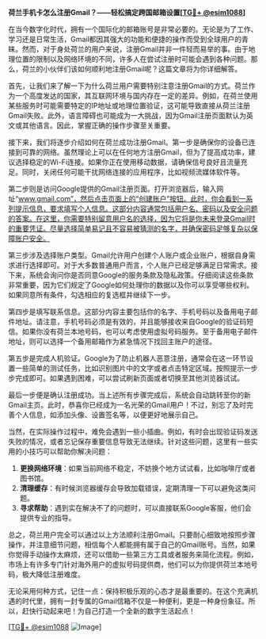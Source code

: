 **荷兰手机卡怎么注册Gmail？——轻松搞定跨国邮箱设置[[TG💪+ @esim1088](https://t.me/s/esim1088)]**

在当今数字化时代，拥有一个国际化的邮箱账号是非常必要的。无论是为了工作、学习还是日常生活，Gmail都因其强大的功能和便捷的操作而受到全球用户的青睐。然而，对于身处荷兰的用户来说，注册Gmail并非一件轻而易举的事。由于地理位置的限制以及网络环境的不同，许多人在尝试注册时可能会遇到各种问题。那么，荷兰的小伙伴们该如何顺利地注册Gmail呢？这篇文章将为你详细解答。

首先，让我们来了解一下为什么荷兰用户需要特别注意注册Gmail的方式。荷兰作为一个高度发达的国家，其互联网环境与国内存在一定的差异。例如，在荷兰使用某些服务时可能需要特定的IP地址或地理位置验证，这可能导致直接从荷兰注册Gmail失败。此外，语言障碍也可能成为一大挑战，因为Gmail注册页面默认为英文或其他语言。因此，掌握正确的操作步骤至关重要。

接下来，我们将逐步介绍如何在荷兰成功注册Gmail。第一步是确保你的设备已连接到可靠的网络。虽然理论上可以在任何地方注册Gmail，但为了提高成功率，建议选择稳定的Wi-Fi连接。如果你正在使用移动数据，请确保信号良好且流量充足。同时，关闭任何可能干扰网络连接的应用程序，比如视频流媒体软件等。

第二步则是访问Google提供的Gmail注册页面。打开浏览器后，输入网址“www.gmail.com”，然后点击页面上的“创建账户”按钮。此时，你会看到一系列提示信息，要求填写个人信息。这部分内容通常包括用户名、密码以及安全问题的答案。在这里，你需要特别留意用户名的选择，因为它将是你未来登录Gmail时的重要凭证。尽量选择简单易记且不容易被猜测的名字，并确保密码足够复杂以保障账户安全。

第三步涉及选择账户类型。Gmail允许用户创建个人账户或企业账户，根据自身需求进行选择即可。对于大多数普通用户而言，个人账户已经足够满足日常需求。接下来，系统会询问你是否同意Google的服务条款及隐私政策。仔细阅读这些条款非常重要，因为它们规定了Google如何处理你的数据以及你可以享受哪些权利。如果同意所有条件，勾选相应的复选框并继续下一步。

第四步是填写联系信息。这部分内容主要包括你的名字、手机号码以及备用电子邮件地址。请注意，手机号码必须是有效的，并且能够接收来自Google的验证码短信。如果你没有荷兰本地号码，也可以考虑使用虚拟号码服务。至于备用电子邮件地址，则可以选择一个备用邮箱作为紧急情况下找回主账户的途径。

第五步是完成人机验证。Google为了防止机器人恶意注册，通常会在这一环节设置一些简单的测试任务，比如识别图片中的文字或者点击特定区域。按照提示一步步完成即可。如果遇到困难，可以尝试刷新页面或者切换至其他浏览器试试。

最后一步便是确认注册成功。当上述所有步骤完成后，系统会自动跳转至你的新Gmail主页。此时，恭喜你已经成为一名光荣的Gmail用户！不过，别忘了及时完善个人信息，如添加头像、设置签名等，以便更好地展示自己。

当然，在实际操作过程中，难免会遇到一些小插曲。例如，有时会出现验证码发送失败的情况，或者忘记保存重要信息导致无法继续。针对这些问题，这里有一些实用的小技巧可以帮助你解决问题：

1. **更换网络环境**：如果当前网络不稳定，不妨换个地方试试看，比如咖啡厅或者图书馆。
2. **清理缓存**：有时候浏览器缓存会导致加载错误，定期清理一下可以避免这类问题。
3. **寻求帮助**：遇到实在解决不了的问题时，可以直接联系Google客服，他们会提供专业的指导。

总之，荷兰用户完全可以通过以上方法顺利注册Gmail。只要耐心细致地按照步骤操作，并注意细节问题，相信每个人都能拥有属于自己的Gmail账号。当然，如果你觉得手动操作太麻烦，还可以借助一些第三方工具或者服务来简化流程。例如，市场上有许多专门针对海外用户的虚拟号码提供商，他们可以为你提供荷兰本地号码，极大降低注册难度。

无论采用何种方式，记住一点：保持积极乐观的心态才是最重要的。在这个充满机遇的时代里，拥有一封专属的Gmail信箱不仅是一种便利，更是一种身份象征。所以，赶快行动起来吧！为自己打造一个全新的数字生活起点！

[[TG💪+ @esim1088](https://t.me/s/esim1088) ![Image](https://i.postimg.cc/4NQfJmqS/Snipaste-2025-05-13-00-14-12.png)]